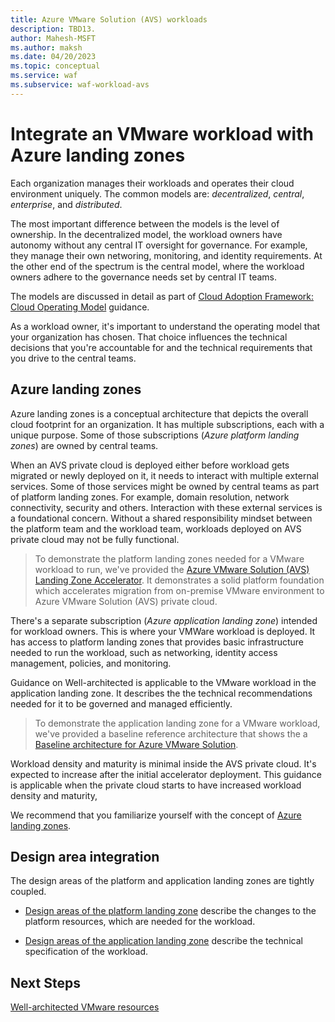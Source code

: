 ```yaml
---
title: Azure VMware Solution (AVS) workloads
description: TBD13.
author: Mahesh-MSFT
ms.author: maksh
ms.date: 04/20/2023
ms.topic: conceptual
ms.service: waf
ms.subservice: waf-workload-avs
---
```


# Integrate an VMware workload with Azure landing zones

Each organization manages their workloads and operates their cloud environment uniquely. The common models are: _decentralized_, _central_, _enterprise_, and _distributed_. 

The most important difference between the models is the level of ownership. In the decentralized model, the workload owners have autonomy without any central IT oversight for governance. For example, they manage their own networing, monitoring, and identity requirements. At the other end of the spectrum is the central model, where the workload owners adhere to the governance needs set by central IT teams.

The models are discussed in detail as part of [Cloud Adoption Framework: Cloud Operating Model](/azure/cloud-adoption-framework/operating-model/compare) guidance.

As a workload owner, it's important to understand the operating model that your organization has chosen. That choice influences the technical decisions that you're accountable for and the technical requirements that you drive to the central teams. 

## Azure landing zones

Azure landing zones is a conceptual architecture that depicts the overall cloud footprint for an organization. It has multiple subscriptions, each with a unique purpose. Some of those subscriptions (_Azure platform landing zones_) are owned by central teams. 

When an AVS private cloud is deployed either before workload gets migrated or newly deployed on it, it needs to interact with multiple external services. Some of those services might be owned by central teams as part of platform landing zones. For example, domain resolution, network connectivity, security and others. Interaction with these external services is a foundational concern. Without a shared responsibility mindset between the platform team and the workload team, workloads deployed on AVS private cloud may not be fully functional.

> To demonstrate the platform landing zones needed for a VMware workload to run, we've provided the [Azure VMware Solution (AVS) Landing Zone Accelerator](/azure/cloud-adoption-framework/scenarios/azure-vmware/ready). It demonstrates a solid platform foundation which accelerates migration from on-premise VMware environment to Azure VMware Solution (AVS) private cloud.

There's a separate subscription (_Azure application landing zone_) intended for workload owners. This is where your VMWare workload is deployed. It has access to platform landing zones that provides basic infrastructure needed to run the workload, such as networking, identity access management, policies, and monitoring.

Guidance on Well-architected is applicable to the VMware workload in the application landing zone. It describes the the technical recommendations needed for it to be governed and managed efficiently.

> To demonstrate the application landing zone for a VMware workload, we've provided a baseline reference architecture that shows the a [Baseline architecture for Azure VMware Solution](/azure/cloud-adoption-framework/scenarios/azure-vmware/example-architectures).

Workload density and maturity is minimal inside the AVS private cloud. It's expected to increase after the initial accelerator deployment. This guidance is applicable when the private cloud starts to have increased workload density and maturity, 

We recommend that you familiarize yourself with the concept of [Azure landing zones](/azure/cloud-adoption-framework/ready/landing-zone/).


## Design area integration

The design areas of the platform and application landing zones are tightly coupled. 

- [Design areas of the platform landing zone](/azure/cloud-adoption-framework/scenarios/azure-vmware/ready) describe the changes to the platform resources, which are needed for the workload. 

- [Design areas of the application landing zone](./avs-overview.md#what-are-the-key-design-areas) describe the technical specification of the workload. 





## Next Steps

[Well-architected VMware resources](avs-vmware-resources.md)